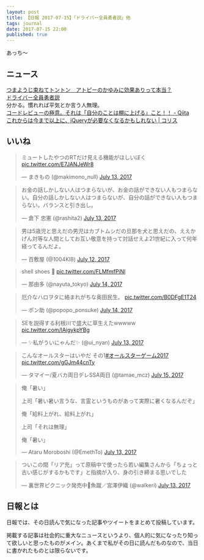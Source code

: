 ```yaml
---
layout: post
title: 【日報 2017-07-15】「ドライバー全員勇者説」他
tags: journal
date: 2017-07-15 22:00
published: true
---
```

あっち〜

## ニュース

<div class="news"><a href="https://www.buzzfeed.com/jp/naokoiwanaga/tumayouji" target="_blank">つまようじ束ねてトントン　アトピーのかゆみに効果ありって本当？</a>
<div class="newscomme"></div>
</div>

<div class="news"><a href="https://anond.hatelabo.jp/20170715100315" target="_blank">ドライバー全員勇者説</a>
<div class="newscomme">分かる。慣れれば平気とか言う人無理。
</div>
</div>

<div class="news"><a href="http://qiita.com/jnchito/items/0a0b46106681f41f2f0e" target="_blank">コードレビューの極意。それは「自分のことは棚に上げる」こと！！ - Qiita</a>
<div class="newscomme"></div>
</div>

<div class="news"><a href="http://coliss.com/articles/build-websites/operation/javascript/now-ever-might-not-need-jquery.html" target="_blank">これからは今まで以上に、jQueryが必要なくなるかもしれない | コリス</a>
<div class="newscomme"></div>
</div>


## いいね

 <blockquote class="twitter-tweet"><p lang="ja" dir="ltr">ミュートしたやつのRTだけ見える機能がほしいぼく <a href="https://t.co/E7JANJeWr8">pic.twitter.com/E7JANJeWr8</a></p>&mdash; まきもの (@makimono_null) <a href="https://twitter.com/makimono_null/status/885375076916277248">July 13, 2017</a></blockquote>
<script async src="//platform.twitter.com/widgets.js" charset="utf-8"></script> 
 
 
<blockquote class="twitter-tweet"><p lang="ja" dir="ltr">お金の話しかしない人はつまらないが、お金の話ができない人もつまらない。自分の話しかしない人はつまらないが、自分の話ができない人もつまらない。バランスと引き出し。</p>&mdash; 倉下 忠憲 (@rashita2) <a href="https://twitter.com/rashita2/status/885505364065517568">July 13, 2017</a></blockquote>
<script async src="//platform.twitter.com/widgets.js" charset="utf-8"></script> 
 
 
<blockquote class="twitter-tweet"><p lang="ja" dir="ltr">男は5歳児と思えだの男児はカブトムシだの旦那を犬と思えだの、ええかげん対等な人間としてお互い敬意を持って対話せえよ21世紀に入って何年経ってるんだよ。</p>&mdash; 百敷屋 (@1004KI8) <a href="https://twitter.com/1004KI8/status/885126989438361600">July 12, 2017</a></blockquote>
<script async src="//platform.twitter.com/widgets.js" charset="utf-8"></script> 
 
 
<blockquote class="twitter-tweet"><p lang="en" dir="ltr">shell shoes 🐚 <a href="https://t.co/FLMfmfPiNl">pic.twitter.com/FLMfmfPiNl</a></p>&mdash; 那由多 (@nayuta_tokyo) <a href="https://twitter.com/nayuta_tokyo/status/885741525367349249">July 14, 2017</a></blockquote>
<script async src="//platform.twitter.com/widgets.js" charset="utf-8"></script> 
 
 
<blockquote class="twitter-tweet"><p lang="ja" dir="ltr">厄介なハロヲタに絡まれがちな奥田民生。 <a href="https://t.co/B0DFgE1T24">pic.twitter.com/B0DFgE1T24</a></p>&mdash; ポン助 (@popopo_ponsuke) <a href="https://twitter.com/popopo_ponsuke/status/885703678711144449">July 14, 2017</a></blockquote>
<script async src="//platform.twitter.com/widgets.js" charset="utf-8"></script> 
 
 
<blockquote class="twitter-tweet"><p lang="ja" dir="ltr">SEを説得する利根川で盛大に草生えたwwwww <a href="https://t.co/lAigykpYBg">pic.twitter.com/lAigykpYBg</a></p>&mdash; ✨私がういにゃんだ✨ (@ui_nyan) <a href="https://twitter.com/ui_nyan/status/885417555397033984">July 13, 2017</a></blockquote>
<script async src="//platform.twitter.com/widgets.js" charset="utf-8"></script> 
 
 
<blockquote class="twitter-tweet"><p lang="ja" dir="ltr">こんなオールスターはいやだ その1<a href="https://twitter.com/hashtag/%E3%82%AA%E3%83%BC%E3%83%AB%E3%82%B9%E3%82%BF%E3%83%BC%E3%82%B2%E3%83%BC%E3%83%A02017?src=hash">#オールスターゲーム2017</a> <a href="https://t.co/gGJm44cnTy">pic.twitter.com/gGJm44cnTy</a></p>&mdash; タマイー/夏バカ両日デレSSA両日 (@tamae_mcz) <a href="https://twitter.com/tamae_mcz/status/886124137420275712">July 15, 2017</a></blockquote>
<script async src="//platform.twitter.com/widgets.js" charset="utf-8"></script> 
 
 
<blockquote class="twitter-tweet"><p lang="ja" dir="ltr">俺「暑い」 
 
上司「暑い暑い言うな、言霊というものがあって実際に暑くなるんだぞ」 
 
俺「給料上がれ、給料上がれ」 
 
上司「それは無理」 
 
俺「暑い」</p>&mdash; Ataru Moroboshi (@EmethTo) <a href="https://twitter.com/EmethTo/status/885289597206274048">July 13, 2017</a></blockquote>
<script async src="//platform.twitter.com/widgets.js" charset="utf-8"></script> 
 
 
<blockquote class="twitter-tweet"><p lang="ja" dir="ltr">ついこの間「リア充」って原稿中で使ったら若い編集さんから「ちょっと古い感じがするかもです」と指摘が入り、身の引き締まる思いでした</p>&mdash; 裏世界ピクニック発売中👹魚蹴／宮澤伊織 (@walkeri) <a href="https://twitter.com/walkeri/status/885517106585903104">July 13, 2017</a></blockquote>
<script async src="//platform.twitter.com/widgets.js" charset="utf-8"></script> 
 

## 日報とは

日報では、その日読んで気になった記事やツイートをまとめて投稿しています。

掲載する記事は社会的に重大なニュースというより、個人的に気になったり知って欲しいと思ったものがメイン。あくまで私がその日に読んだものなので、当日に書かれたものとは限らないです。